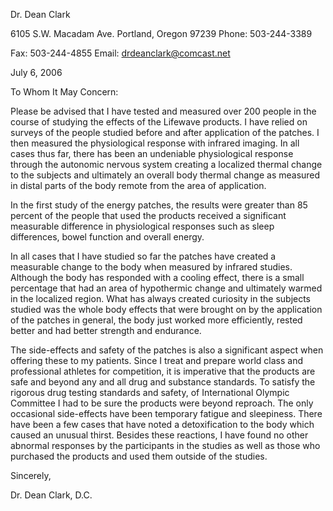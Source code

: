 Dr. Dean Clark

6105 S.W. Macadam Ave.
Portland, Oregon 97239
Phone: 503-244-3389

Fax: 503-244-4855
Email: drdeanclark@comcast.net

July 6, 2006

To Whom It May Concern:

Please be advised that I have tested and measured over 200 people in the course of
studying the effects of the Lifewave products. I have relied on surveys of the people
studied before and after application of the patches. I then measured the physiological
response with infrared imaging. In all cases thus far, there has been an undeniable
physiological response through the autonomic nervous system creating a localized
thermal change to the subjects and ultimately an overall body thermal change as
measured in distal parts of the body remote from the area of application.

In the first study of the energy patches, the results were greater than 85 percent of the
people that used the products received a significant measurable difference in
physiological responses such as sleep differences, bowel function and overall energy.

In all cases that I have studied so far the patches have created a measurable change to
the body when measured by infrared studies. Although the body has responded with a
cooling effect, there is a small percentage that had an area of hypothermic change and
ultimately warmed in the localized region. What has always created curiosity in the
subjects studied was the whole body effects that were brought on by the application of
the patches in general, the body just worked more efficiently, rested better and had
better strength and endurance.

The side-effects and safety of the patches is also a significant aspect when offering
these to my patients. Since I treat and prepare world class and professional athletes for
competition, it is imperative that the products are safe and beyond any and all drug and
substance standards. To satisfy the rigorous drug testing standards and safety, of
International Olympic Committee I had to be sure the products were beyond reproach.
The only occasional side-effects have been temporary fatigue and sleepiness. There
have been a few cases that have noted a detoxification to the body which caused an
unusual thirst. Besides these reactions, I have found no other abnormal responses by
the participants in the studies as well as those who purchased the products and used
them outside of the studies.

Sincerely,

Dr. Dean Clark, D.C.


